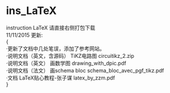 # ins_LaTeX
instruction LaTeX
请直接右侧打包下载  
11/11/2015 更新:   
  {  
  ·更新了文档中几处笔误，添加了参考网站。  
  ·说明文档（英文，含源码） TiKZ电路图 circuitikz_2.zip   
  ·说明文档（英文） 画数学图 drawing_with_dpic.pdf  
  ·说明文档（法文） 画schema bloc schema_bloc_avec_pgf_tikz.pdf  
  ·文档 LaTeX贴心教程-张子谋 latex_by_zzm.pdf  
  }
